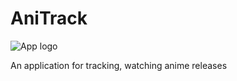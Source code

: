 # AniTrack
![App logo](https://github.com/user-attachments/assets/19d6f590-64a8-4434-92a0-c046e352849e)


An application for tracking, watching anime releases

